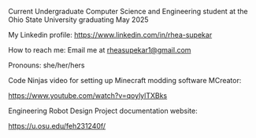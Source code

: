 Current Undergraduate Computer Science and Engineering student at the Ohio State University graduating May 2025

My Linkedin profile: https://www.linkedin.com/in/rhea-supekar

How to reach me: Email me at rheasupekar1@gmail.com

Pronouns: she/her/hers

Code Ninjas video for setting up Minecraft modding software MCreator:

https://www.youtube.com/watch?v=qoylylTXBks

Engineering Robot Design Project documentation website:

https://u.osu.edu/feh231240f/

